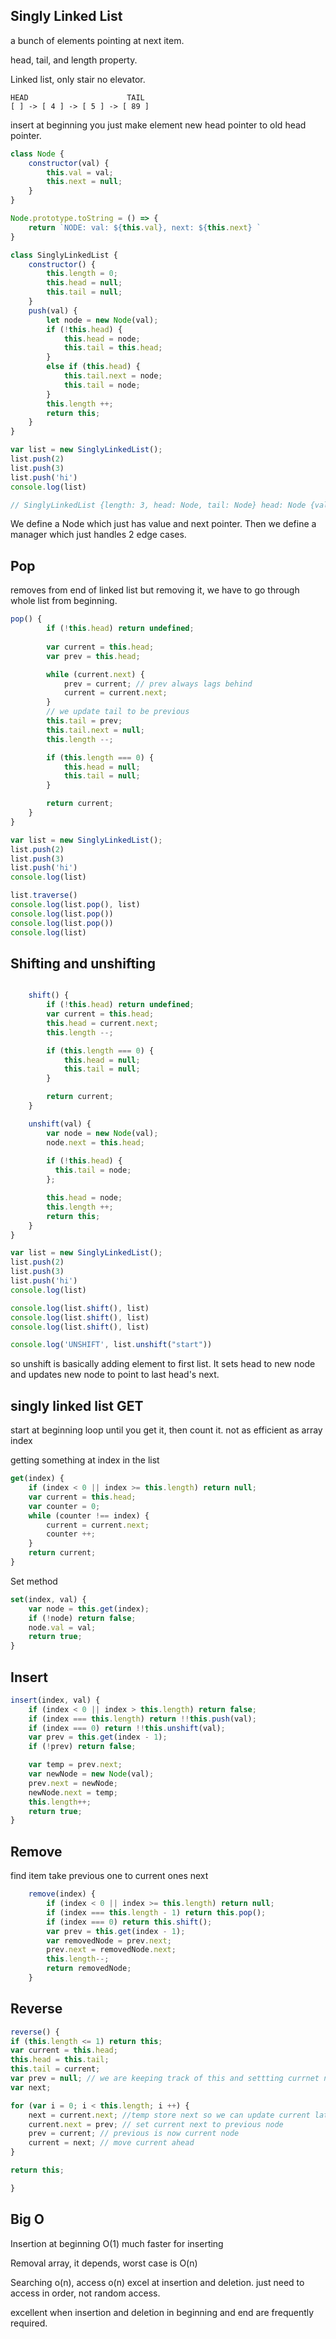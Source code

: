## Singly Linked List
a bunch of elements pointing at next item.

head, tail, and length property.

Linked list, only stair no elevator.

```
HEAD                      TAIL
[ ] -> [ 4 ] -> [ 5 ] -> [ 89 ] 
```
insert at beginning you just make element new head pointer to old head pointer.

```js
class Node {
    constructor(val) {
        this.val = val;
        this.next = null;
    }
}

Node.prototype.toString = () => {
    return `NODE: val: ${this.val}, next: ${this.next} `
}

class SinglyLinkedList {
    constructor() {
        this.length = 0;
        this.head = null;
        this.tail = null;
    }
    push(val) {
        let node = new Node(val);
        if (!this.head) {
            this.head = node;
            this.tail = this.head;
        }
        else if (this.head) {
            this.tail.next = node;
            this.tail = node;            
        }
        this.length ++;
        return this;
    }
}

var list = new SinglyLinkedList();
list.push(2)
list.push(3)
list.push('hi')
console.log(list)

// SinglyLinkedList {length: 3, head: Node, tail: Node} head: Node {val: 2, next: Node}next: Node next: Node next: null val: "hi"__proto__: Object val: 3 __proto__: Object val: 2 __proto__: Object length: 3 tail: Node {val: "hi", next: null}__proto__: Object
```
We define a Node which just has value and next pointer. Then we define a manager which just handles 2 edge cases.

## Pop
removes from end of linked list
but removing it, we have to go through whole list from beginning.

```js
pop() {
        if (!this.head) return undefined;
        
        var current = this.head;
        var prev = this.head;

        while (current.next) {
            prev = current; // prev always lags behind
            current = current.next;
        }
        // we update tail to be previous
        this.tail = prev;
        this.tail.next = null;
        this.length --;

        if (this.length === 0) {
            this.head = null;
            this.tail = null;
        }

        return current;
    }
}

var list = new SinglyLinkedList();
list.push(2)
list.push(3)
list.push('hi')
console.log(list)

list.traverse()
console.log(list.pop(), list)
console.log(list.pop())
console.log(list.pop())
console.log(list)
```

## Shifting and unshifting

```js

    shift() {
        if (!this.head) return undefined;
        var current = this.head;
        this.head = current.next;
        this.length --;

        if (this.length === 0) {
            this.head = null;
            this.tail = null;
        }

        return current;
    }

    unshift(val) {
        var node = new Node(val);
        node.next = this.head;
        
        if (!this.head) {
          this.tail = node;
        };

        this.head = node;
        this.length ++;
        return this;
    }
}

var list = new SinglyLinkedList();
list.push(2)
list.push(3)
list.push('hi')
console.log(list)

console.log(list.shift(), list)
console.log(list.shift(), list)
console.log(list.shift(), list)

console.log('UNSHIFT', list.unshift("start"))
```

so unshift is basically adding element to first list. It sets head to new node and updates new node to point to last head's next.

## singly linked list GET
start at beginning
loop until you get it, then count it.
  not as efficient as array
  index

getting something at index in the list
```js
get(index) {
    if (index < 0 || index >= this.length) return null;
    var current = this.head;
    var counter = 0;
    while (counter !== index) {
        current = current.next;
        counter ++;
    }
    return current;
}
```

Set method

```js
set(index, val) {
    var node = this.get(index);
    if (!node) return false;
    node.val = val;
    return true;
}
```

## Insert
```js
insert(index, val) {
    if (index < 0 || index > this.length) return false;
    if (index === this.length) return !!this.push(val);
    if (index === 0) return !!this.unshift(val);
    var prev = this.get(index - 1);
    if (!prev) return false;       

    var temp = prev.next;
    var newNode = new Node(val);
    prev.next = newNode;
    newNode.next = temp;
    this.length++;
    return true;
}
```

## Remove
find item
take previous one to current ones next
```js
    remove(index) {
        if (index < 0 || index >= this.length) return null;
        if (index === this.length - 1) return this.pop();
        if (index === 0) return this.shift();
        var prev = this.get(index - 1);
        var removedNode = prev.next;
        prev.next = removedNode.next;
        this.length--;
        return removedNode;
    }
```

## Reverse
```js
reverse() {
if (this.length <= 1) return this;
var current = this.head;
this.head = this.tail;
this.tail = current;
var prev = null; // we are keeping track of this and settting currnet nodes next pointer to previous while we iterate over the loop
var next;

for (var i = 0; i < this.length; i ++) {
    next = current.next; //temp store next so we can update current later
    current.next = prev; // set current next to previous node
    prev = current; // previous is now current node
    current = next; // move current ahead
}

return this;

}
```

## Big O
Insertion at beginning O(1) much faster for inserting

Removal array, it depends, worst case is O(n)

Searching o(n), access o(n)
excel at insertion and deletion.
just need to access in order, not random access.

excellent when insertion and deletion in beginning and end are frequently required.


